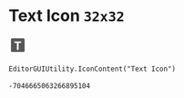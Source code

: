 # Text Icon `32x32`
<img src="/img/Text%20Icon.png" width=32 height=32>

``` CSharp
EditorGUIUtility.IconContent("Text Icon")
```
```
-7046665063266895104
```
